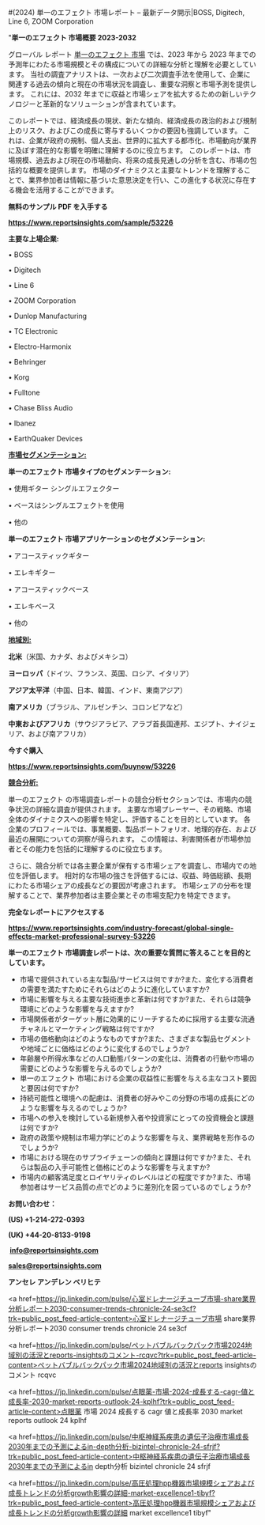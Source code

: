#(2024) 単一のエフェクト 市場レポート – 最新データ開示|BOSS, Digitech, Line 6, ZOOM Corporation

"<strong>単一のエフェクト 市場概要 2023-2032</strong>

グローバル レポート <a href=https://www.reportsinsights.com/sample/53226>単一のエフェクト 市場</a> では、2023 年から 2023 年までの予測年にわたる市場規模とその構成についての詳細な分析と理解を必要としています。 当社の調査アナリストは、一次および二次調査手法を使用して、企業に関連する過去の傾向と現在の市場状況を調査し、重要な洞察と市場予測を提供します。 これには、2032 年までに収益と市場シェアを拡大​​するための新しいテクノロジーと革新的なソリューションが含まれています。

このレポートでは、経済成長の現状、新たな傾向、経済成長の政治的および規制上のリスク、およびこの成長に寄与するいくつかの要因も強調しています。 これは、企業が政府の規制、個人支出、世界的に拡大する都市化、市場動向が業界に及ぼす潜在的な影響を明確に理解するのに役立ちます。 このレポートは、市場規模、過去および現在の市場動向、将来の成長見通しの分析を含む、市場の包括的な概要を提供します。 市場のダイナミクスと主要なトレンドを理解することで、業界参加者は情報に基づいた意思決定を行い、この進化する状況に存在する機会を活用することができます。

<strong><b>無料のサンプル PDF を入手する</b></strong>

<a href=https://www.reportsinsights.com/sample/53226><strong><u>https://www.reportsinsights.com/sample/53226</u></strong></a>

<strong>主要な上場企業:</strong>

• BOSS

• Digitech

• Line 6

• ZOOM Corporation

• Dunlop Manufacturing

• TC Electronic

• Electro-Harmonix

• Behringer

• Korg

• Fulltone

• Chase Bliss Audio

• Ibanez

• EarthQuaker Devices

<strong><u>市場セグメンテーション</u></strong><strong><u>:</u></strong>

<strong>単一のエフェクト 市場タイプのセグメンテーション:</strong>

• 使用ギター シングルエフェクター

• ベースはシングルエフェクトを使用

• 他の

<strong>単一のエフェクト 市場アプリケーションのセグメンテーション:</strong>

• アコースティックギター

• エレキギター

• アコースティックベース

• エレキベース

• 他の

<strong><u>地域別</u></strong><strong><u>:</u></strong>

<strong>北米</strong>（米国、カナダ、およびメキシコ）

<strong>ヨーロッパ</strong>（ドイツ、フランス、英国、ロシア、イタリア）

<strong>アジア太平洋</strong>（中国、日本、韓国、インド、東南アジア）

<strong>南アメリカ</strong>（ブラジル、アルゼンチン、コロンビアなど）

<strong>中東およびアフリカ</strong>（サウジアラビア、アラブ首長国連邦、エジプト、ナイジェリア、および南アフリカ）

<strong>今すぐ購入</strong>

<a href=https://www.reportsinsights.com/buynow/53226><strong><u>https://www.reportsinsights.com/buynow/53226</u></strong></a>

<strong><u>競合分析:</u></strong>

単一のエフェクト の市場調査レポートの競合分析セクションでは、市場内の競争状況の詳細な調査が提供されます。 主要な市場プレーヤー、その戦略、市場全体のダイナミクスへの影響を特定し、評価することを目的としています。 各企業のプロフィールでは、事業概要、製品ポートフォリオ、地理的存在、および最近の展開についての洞察が得られます。 この情報は、利害関係者が市場参加者とその能力を包括的に理解するのに役立ちます。

さらに、競合分析では各主要企業が保有する市場シェアを調査し、市場内での地位を評価します。 相対的な市場の強さを評価するには、収益、時価総額、長期にわたる市場シェアの成長などの要因が考慮されます。 市場シェアの分布を理解することで、業界参加者は主要企業とその市場支配力を特定できます。

<strong>完全なレポートにアクセスする</strong>

<a href=https://www.reportsinsights.com/industry-forecast/global-single-effects-market-professional-survey-53226><strong><u><b>https://www.reportsinsights.com/industry-forecast/global-single-effects-market-professional-survey-53226</b></u></strong></a>

<strong><b>単一のエフェクト 市場調査レポートは、次の重要な質問に答えることを目的としています。</b></strong>
<ul>
  <li>市場で提供されている主な製品/サービスは何ですか?また、変化する消費者の需要を満たすためにそれらはどのように進化していますか?</li>
  <li>市場に影響を与える主要な技術進歩と革新は何ですか?また、それらは競争環境にどのような影響を与えますか?</li>
  <li>市場関係者がターゲット層に効果的にリーチするために採用する主要な流通チャネルとマーケティング戦略は何ですか?</li>
  <li>市場の価格動向はどのようなものですか?また、さまざまな製品セグメントや地域ごとに価格はどのように変化するのでしょうか?</li>
  <li>年齢層や所得水準などの人口動態パターンの変化は、消費者の行動や市場の需要にどのような影響を与えるのでしょうか?</li>
  <li>単一のエフェクト 市場における企業の収益性に影響を与える主なコスト要因と要因は何ですか?</li>
  <li>持続可能性と環境への配慮は、消費者の好みやこの分野の市場の成長にどのような影響を与えるのでしょうか?</li>
  <li>市場への参入を検討している新規参入者や投資家にとっての投資機会と課題は何ですか?</li>
  <li>政府の政策や規制は市場力学にどのような影響を与え、業界戦略を形作るのでしょうか?</li>
  <li>市場における現在のサプライチェーンの傾向と課題は何ですか?また、それらは製品の入手可能性と価格にどのような影響を与えますか?</li>
  <li>市場内の顧客満足度とロイヤリティのレベルはどの程度ですか?また、市場参加者はサービス品質の点でどのように差別化を図っているのでしょうか?</li>
</ul>
<strong>お問い合わせ：</strong>

<strong>(US) +1-214-272-0393</strong>

<strong>(UK) +44-20-8133-9198</strong>

<strong> </strong><a href=info@reportsinsights.com><strong><u>info@reportsinsights.com</u></strong></a>

<a href=sales@reportsinsights.com><strong><u>sales@reportsinsights.com</u></strong></a>

<strong>アンセレ アンデレン ベリヒテ</strong>

<a href=https://jp.linkedin.com/pulse/心室ドレナージチューブ市場-share業界分析レポート2030-consumer-trends-chronicle-24-se3cf?trk=public_post_feed-article-content>心室ドレナージチューブ市場 share業界分析レポート2030 consumer trends chronicle 24 se3cf</a>

<a href=https://jp.linkedin.com/pulse/ペットバブルバックパック市場2024地域別の活況とreports-insightsのコメント-rcqvc?trk=public_post_feed-article-content>ペットバブルバックパック市場2024地域別の活況とreports insightsのコメント rcqvc</a>

<a href=https://jp.linkedin.com/pulse/点眼薬-市場-2024-成長する-cagr-値と成長率-2030-market-reports-outlook-24-kplhf?trk=public_post_feed-article-content>点眼薬 市場 2024 成長する cagr 値と成長率 2030 market reports outlook 24 kplhf</a>

<a href=https://jp.linkedin.com/pulse/中枢神経系疾患の遺伝子治療市場成長2030年までの予測によるin-depth分析-bizintel-chronicle-24-sfrjf?trk=public_post_feed-article-content>中枢神経系疾患の遺伝子治療市場成長2030年までの予測によるin depth分析 bizintel chronicle 24 sfrjf</a>

<a href=https://jp.linkedin.com/pulse/高圧処理hpp機器市場規模シェアおよび成長トレンドの分析growth影響の詳細-market-excellence1-tibyf?trk=public_post_feed-article-content>高圧処理hpp機器市場規模シェアおよび成長トレンドの分析growth影響の詳細 market excellence1 tibyf</a>"
